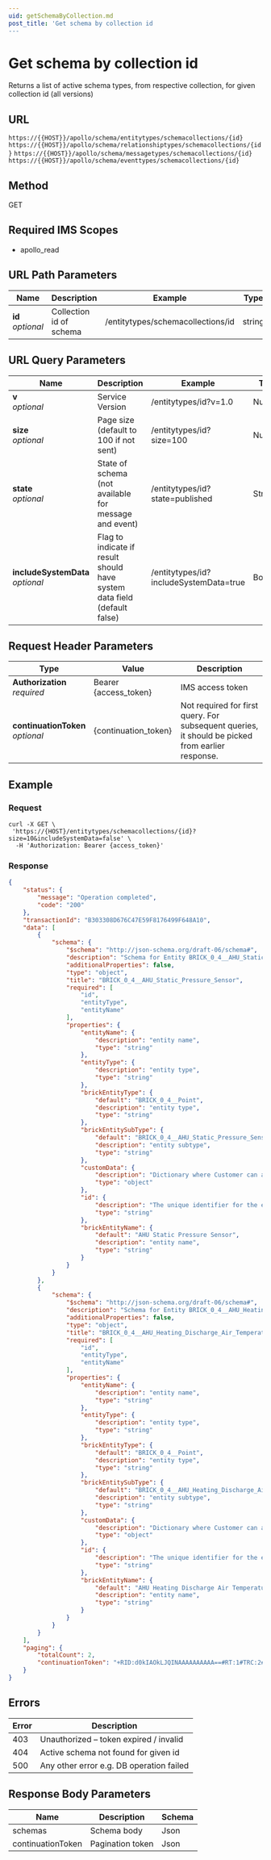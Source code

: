 ```yaml
---
uid: getSchemaByCollection.md
post_title: 'Get schema by collection id
---
```

# Get schema by collection id

Returns a list of active schema types, from respective collection, for given collection id (all versions)

## URL

`https://{{HOST}}/apollo/schema/entitytypes/schemacollections/{id}`
`https://{{HOST}}/apollo/schema/relationshiptypes/schemacollections/{id}`
`https://{{HOST}}/apollo/schema/messagetypes/schemacollections/{id}`
`https://{{HOST}}/apollo/schema/eventtypes/schemacollections/{id}`

## Method

<div class="get">GET</div>

## Required IMS Scopes

* apollo_read

## URL Path Parameters

|Name|Description|Example|Type|
|---|---|---|---|
|**id** <br>*optional*|Collection id of schema|/entitytypes/schemacollections/id|string|

## URL Query Parameters

|Name|Description|Example|Type|
|---|---|---|---|
|**v** <br>*optional*|Service Version|/entitytypes/id?v=1.0|Number|
|**size** <br>*optional*|Page size (default to 100 if not sent)|/entitytypes/id?size=100|Number|
|**state** <br>*optional*|State of schema (not available for message and event)|/entitytypes/id?state=published|String|
|**includeSystemData** <br>*optional*|Flag to indicate if result should have system data field  (default false)|/entitytypes/id?includeSystemData=true|Boolean|

## Request Header Parameters

|Type|Value|Description|
|---|---|---|
|**Authorization** <br>*required*|Bearer {access_token}|IMS access token|
|**continuationToken** <br>*optional*|{continuation_token}|Not required for first query. For subsequent queries, it should be picked from earlier response.|


## Example

### Request

```shell
curl -X GET \
 'https://{HOST}/entitytypes/schemacollections/{id}?size=10&includeSystemData=false' \
  -H 'Authorization: Bearer {access_token}' 
```
### Response

```json
{
    "status": {
        "message": "Operation completed",
        "code": "200"
    },
    "transactionId": "B303308D676C47E59F8176499F648A10",
    "data": [
        {
            "schema": {
                "$schema": "http://json-schema.org/draft-06/schema#",
                "description": "Schema for Entity BRICK_0_4__AHU_Static_Pressure_Sensor",
                "additionalProperties": false,
                "type": "object",
                "title": "BRICK_0_4__AHU_Static_Pressure_Sensor",
                "required": [
                    "id",
                    "entityType",
                    "entityName"
                ],
                "properties": {
                    "entityName": {
                        "description": "entity name",
                        "type": "string"
                    },
                    "entityType": {
                        "description": "entity type",
                        "type": "string"
                    },
                    "brickEntityType": {
                        "default": "BRICK_0_4__Point",
                        "description": "entity type",
                        "type": "string"
                    },
                    "brickEntitySubType": {
                        "default": "BRICK_0_4__AHU_Static_Pressure_Sensor",
                        "description": "entity subtype",
                        "type": "string"
                    },
                    "customData": {
                        "description": "Dictionary where Customer can add any custom data",
                        "type": "object"
                    },
                    "id": {
                        "description": "The unique identifier for the entity",
                        "type": "string"
                    },
                    "brickEntityName": {
                        "default": "AHU Static Pressure Sensor",
                        "description": "entity name",
                        "type": "string"
                    }
                }
            }
        },
        {
            "schema": {
                "$schema": "http://json-schema.org/draft-06/schema#",
                "description": "Schema for Entity BRICK_0_4__AHU_Heating_Discharge_Air_Temperature_Proportional_Band_Setpoint",
                "additionalProperties": false,
                "type": "object",
                "title": "BRICK_0_4__AHU_Heating_Discharge_Air_Temperature_Proportional_Band_Setpoint",
                "required": [
                    "id",
                    "entityType",
                    "entityName"
                ],
                "properties": {
                    "entityName": {
                        "description": "entity name",
                        "type": "string"
                    },
                    "entityType": {
                        "description": "entity type",
                        "type": "string"
                    },
                    "brickEntityType": {
                        "default": "BRICK_0_4__Point",
                        "description": "entity type",
                        "type": "string"
                    },
                    "brickEntitySubType": {
                        "default": "BRICK_0_4__AHU_Heating_Discharge_Air_Temperature_Proportional_Band_Setpoint",
                        "description": "entity subtype",
                        "type": "string"
                    },
                    "customData": {
                        "description": "Dictionary where Customer can add any custom data",
                        "type": "object"
                    },
                    "id": {
                        "description": "The unique identifier for the entity",
                        "type": "string"
                    },
                    "brickEntityName": {
                        "default": "AHU Heating Discharge Air Temperature Proportional Band Setpoint",
                        "description": "entity name",
                        "type": "string"
                    }
                }
            }
        }
    ],
    "paging": {
        "totalCount": 2,
        "continuationToken": "+RID:d0kIAOkLJQINAAAAAAAAAA==#RT:1#TRC:2#FPC:AgEAAAAKAgPBAKCqqqqqqqqqqqqqqioZgA=="
    }
}
```

## Errors

|Error|Description|
|---|---|
|403|Unauthorized – token expired / invalid  |
|404|Active schema not found for given id	 |
|500|Any other error e.g. DB operation failed|

## Response Body Parameters

|Name|Description|Schema|
|---|---|---|
|schemas          |Schema body|Json |
|continuationToken     |Pagination token|Json|
